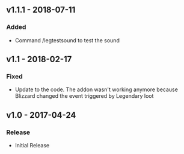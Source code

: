 ## v1.1.1 - 2018-07-11
### Added
- Command /legtestsound to test the sound

## v1.1 - 2018-02-17
### Fixed
- Update to the code. The addon wasn't working anymore because Blizzard changed the event triggered by Legendary loot

## v1.0 - 2017-04-24
### Release
- Initial Release